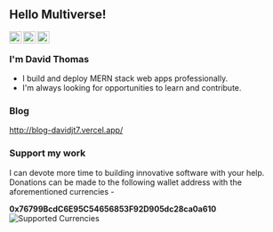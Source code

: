 ## Hello Multiverse! </h2>
<a href="https://www.linkedin.com/in/djtin/">
  <img style="background-color:white;" align="left" alt="David's LinkedIn" width="22px" src="https://cdn.jsdelivr.net/npm/@svg-icons/simple-icons@1.40.0/linkedin.svg" />
</a>
<a href="https://github.com/davidjt7">
  <img style="background-color:white;" align="left" alt="David's Github" width="22px" src="https://cdn.jsdelivr.net/npm/simple-icons@v3/icons/github.svg" />
</a>
<a href="https://www.hackerrank.com/djt_in7">
  <img style="background-color:white;" align="left" alt="David's Hackerrank" width="22px" src="https://cdn.jsdelivr.net/npm/simple-icons@v3/icons/hackerrank.svg" />
</a>
<br />

### I'm David Thomas
- I build and deploy MERN stack web apps professionally.
- I'm always looking for opportunities to learn and contribute.

### Blog
http://blog-davidjt7.vercel.app/

### Support my work
<p>I can devote more time to building innovative software with your help. Donations can be made to the following wallet address with the aforementioned currencies -</p>
<strong>0x76799BcdC6E95C54656853F92D905dc28ca0a610</strong>
<img align="left" alt="Supported Currencies" src="https://user-images.githubusercontent.com/17983341/104717473-5da41780-574f-11eb-9f5b-2f6aad18526b.png" />
